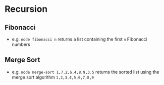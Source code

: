 # Recursion

## Fibonacci
- e.g. `node fibonacci n` returns a list containing the first `n` Fibonacci numbers

## Merge Sort
- e.g. `node merge-sort 1,7,2,6,4,8,9,3,5` returns the sorted list using the merge sort algorithm `1,2,3,4,5,6,7,8,9`
